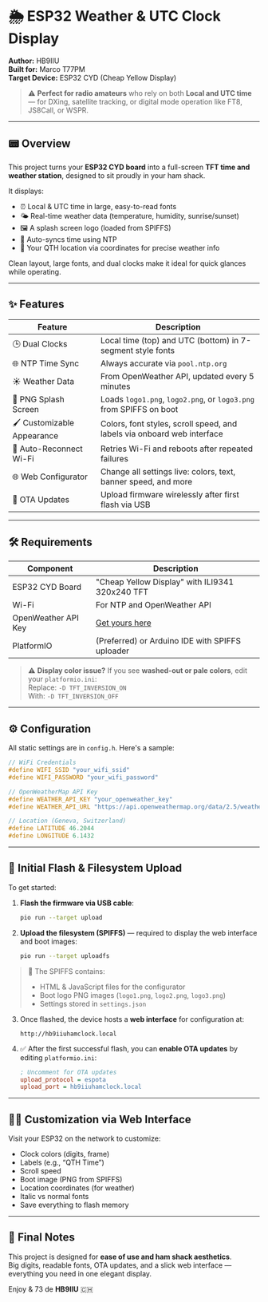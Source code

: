 # 🌦️ ESP32 Weather & UTC Clock Display

**Author:** HB9IIU  
**Built for:** Marco T77PM  
**Target Device:** ESP32 CYD (Cheap Yellow Display)

> ⚠️ **Perfect for radio amateurs** who rely on both **Local and UTC time** — for DXing, satellite tracking, or digital mode operation like FT8, JS8Call, or WSPR.

---

## 📟 Overview

This project turns your **ESP32 CYD board** into a full-screen **TFT time and weather station**, designed to sit proudly in your ham shack.

It displays:

- ⏰ Local & UTC time in large, easy-to-read fonts
- 🌤️ Real-time weather data (temperature, humidity, sunrise/sunset)
- 🖼️ A splash screen logo (loaded from SPIFFS)
- 🔄 Auto-syncs time using NTP
- 🧭 Your QTH location via coordinates for precise weather info

Clean layout, large fonts, and dual clocks make it ideal for quick glances while operating.

---

## ✨ Features

| Feature                  | Description                                                                 |
|--------------------------|-----------------------------------------------------------------------------|
| 🕒 Dual Clocks            | Local time (top) and UTC (bottom) in 7-segment style fonts                  |
| 🌐 NTP Time Sync         | Always accurate via `pool.ntp.org`                                          |
| ☀️ Weather Data           | From OpenWeather API, updated every 5 minutes                              |
| 📄 PNG Splash Screen      | Loads `logo1.png`, `logo2.png`, or `logo3.png` from SPIFFS on boot          |
| 🖌️ Customizable Appearance | Colors, font styles, scroll speed, and labels via onboard web interface     |
| 🔁 Auto-Reconnect Wi-Fi   | Retries Wi-Fi and reboots after repeated failures                           |
| 🌐 Web Configurator       | Change all settings live: colors, text, banner speed, and more              |
| 📲 OTA Updates            | Upload firmware wirelessly after first flash via USB                        |

---

## 🛠️ Requirements

| Component             | Description                                      |
|----------------------|--------------------------------------------------|
| ESP32 CYD Board      | "Cheap Yellow Display" with ILI9341 320x240 TFT  |
| Wi-Fi                | For NTP and OpenWeather API                      |
| OpenWeather API Key  | [Get yours here](https://openweathermap.org/api) |
| PlatformIO           | (Preferred) or Arduino IDE with SPIFFS uploader  |

> ⚠️ **Display color issue?** If you see **washed-out or pale colors**, edit your `platformio.ini`:  
> Replace: `-D TFT_INVERSION_ON`  
> With: `-D TFT_INVERSION_OFF`

---

## ⚙️ Configuration

All static settings are in `config.h`. Here's a sample:

```cpp
// WiFi Credentials
#define WIFI_SSID "your_wifi_ssid"
#define WIFI_PASSWORD "your_wifi_password"

// OpenWeatherMap API Key
#define WEATHER_API_KEY "your_openweather_key"
#define WEATHER_API_URL "https://api.openweathermap.org/data/2.5/weather"

// Location (Geneva, Switzerland)
#define LATITUDE 46.2044
#define LONGITUDE 6.1432
```

---

## 🔄 Initial Flash & Filesystem Upload

To get started:

1. **Flash the firmware via USB cable**:
   ```bash
   pio run --target upload
   ```

2. **Upload the filesystem (SPIFFS)** — required to display the web interface and boot images:
   ```bash
   pio run --target uploadfs
   ```

> 📁 The SPIFFS contains:
> - HTML & JavaScript files for the configurator
> - Boot logo PNG images (`logo1.png`, `logo2.png`, `logo3.png`)
> - Settings stored in `settings.json`

3. Once flashed, the device hosts a **web interface** for configuration at:
   ```
   http://hb9iiuhamclock.local
   ```

4. ✅ After the first successful flash, you can **enable OTA updates** by editing `platformio.ini`:
   ```ini
   ; Uncomment for OTA updates
   upload_protocol = espota
   upload_port = hb9iiuhamclock.local
   ```

---

## 🧑‍💻 Customization via Web Interface

Visit your ESP32 on the network to customize:
- Clock colors (digits, frame)
- Labels (e.g., “QTH Time”)
- Scroll speed
- Boot image (PNG from SPIFFS)
- Location coordinates (for weather)
- Italic vs normal fonts
- Save everything to flash memory

---

## 🙌 Final Notes

This project is designed for **ease of use and ham shack aesthetics**.  
Big digits, readable fonts, OTA updates, and a slick web interface — everything you need in one elegant display.

Enjoy & 73 de **HB9IIU** 🇨🇭
